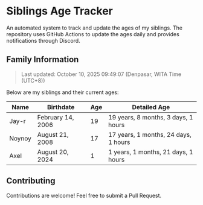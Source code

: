 # Siblings Age Tracker

An automated system to track and update the ages of my siblings. The repository uses GitHub Actions to update the ages daily and provides notifications through Discord.

## Family Information

> Last updated: October 10, 2025 09:49:07 (Denpasar, WITA Time (UTC+8))

Below are my siblings and their current ages:

| Name | Birthdate | Age | Detailed Age |
|------|-----------|-----|-------------|
| Jay-r | February 14, 2006 | 19 | 19 years, 8 months, 3 days, 1 hours |
| Noynoy | August 21, 2008 | 17 | 17 years, 1 months, 24 days, 1 hours |
| Axel | August 20, 2024 | 1 | 1 years, 1 months, 21 days, 1 hours |

## Contributing

Contributions are welcome! Feel free to submit a Pull Request.